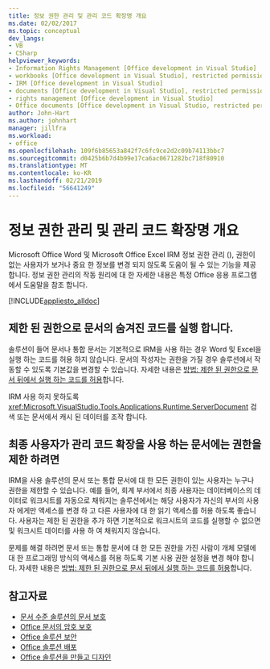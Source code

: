 ```yaml
---
title: 정보 권한 관리 및 관리 코드 확장명 개요
ms.date: 02/02/2017
ms.topic: conceptual
dev_langs:
- VB
- CSharp
helpviewer_keywords:
- Information Rights Management [Office development in Visual Studio]
- workbooks [Office development in Visual Studio], restricted permissions
- IRM [Office development in Visual Studio]
- documents [Office development in Visual Studio], restricted permissions
- rights management [Office development in Visual Studio]
- Office documents [Office development in Visual Studio, restricted permissions
author: John-Hart
ms.author: johnhart
manager: jillfra
ms.workload:
- office
ms.openlocfilehash: 109f6b85653a842f7c6fc9ce2d2c09b74113bbc7
ms.sourcegitcommit: d0425b6b7d4b99e17ca6ac0671282bc718f80910
ms.translationtype: MT
ms.contentlocale: ko-KR
ms.lasthandoff: 02/21/2019
ms.locfileid: "56641249"
---
```

# <a name="information-rights-management-and-managed-code-extensions-overview"></a>정보 권한 관리 및 관리 코드 확장명 개요
  Microsoft Office Word 및 Microsoft Office Excel IRM 정보 권한 관리 (), 권한이 없는 사용자가 보거나 중요 한 정보를 변경 되지 않도록 도움이 될 수 있는 기능을 제공 합니다. 정보 권한 관리의 작동 원리에 대 한 자세한 내용은 특정 Office 응용 프로그램에서 도움말을 참조 합니다.

 [!INCLUDE[appliesto_alldoc](../vsto/includes/appliesto-alldoc-md.md)]

## <a name="run-code-behind-documents-with-restricted-permissions"></a>제한 된 권한으로 문서의 숨겨진 코드를 실행 합니다.
 솔루션이 들어 문서나 통합 문서는 기본적으로 IRM을 사용 하는 경우 Word 및 Excel을 실행 하는 코드를 허용 하지 않습니다. 문서의 작성자는 권한을 가질 경우 솔루션에서 작동할 수 있도록 기본값을 변경할 수 있습니다. 자세한 내용은 [방법: 제한 된 권한으로 문서 뒤에서 실행 하는 코드를 허용](../vsto/how-to-permit-code-to-run-behind-documents-with-restricted-permissions.md)합니다.

 IRM 사용 하지 못하도록 <xref:Microsoft.VisualStudio.Tools.Applications.Runtime.ServerDocument> 검색 또는 문서에서 캐시 된 데이터를 조작 합니다.

## <a name="end-users-to-restrict-permissions-to-documents-that-use-managed-code-extensions"></a>최종 사용자가 관리 코드 확장을 사용 하는 문서에는 권한을 제한 하려면
 IRM을 사용 솔루션의 문서 또는 통합 문서에 대 한 모든 권한이 있는 사용자는 누구나 권한을 제한할 수 있습니다. 예를 들어, 회계 부서에서 최종 사용자는 데이터베이스의 데이터로 워크시트를 자동으로 채워지는 솔루션에서는 해당 사용자가 자신의 부서의 사용자 에게만 액세스를 변경 하 고 다른 사용자에 대 한 읽기 액세스를 허용 하도록 좋습니다. 사용자는 제한 된 권한을 추가 하면 기본적으로 워크시트의 코드를 실행할 수 없으면 및 워크시트 데이터를 사용 하 여 채워지지 않습니다.

 문제를 해결 하려면 문서 또는 통합 문서에 대 한 모든 권한을 가진 사람이 개체 모델에 대 한 프로그래밍 방식의 액세스를 허용 하도록 기본 사용 권한 설정을 변경 해야 합니다. 자세한 내용은 [방법: 제한 된 권한으로 문서 뒤에서 실행 하는 코드를 허용](../vsto/how-to-permit-code-to-run-behind-documents-with-restricted-permissions.md)합니다.

## <a name="see-also"></a>참고자료
- [문서 수준 솔루션의 문서 보호](../vsto/document-protection-in-document-level-solutions.md)
- [Office 문서의 암호 보호](../vsto/password-protection-on-office-documents.md)
- [Office 솔루션 보안](../vsto/securing-office-solutions.md)
- [Office 솔루션 배포](../vsto/deploying-an-office-solution.md)
- [Office 솔루션을 만들고 디자인](../vsto/designing-and-creating-office-solutions.md)
